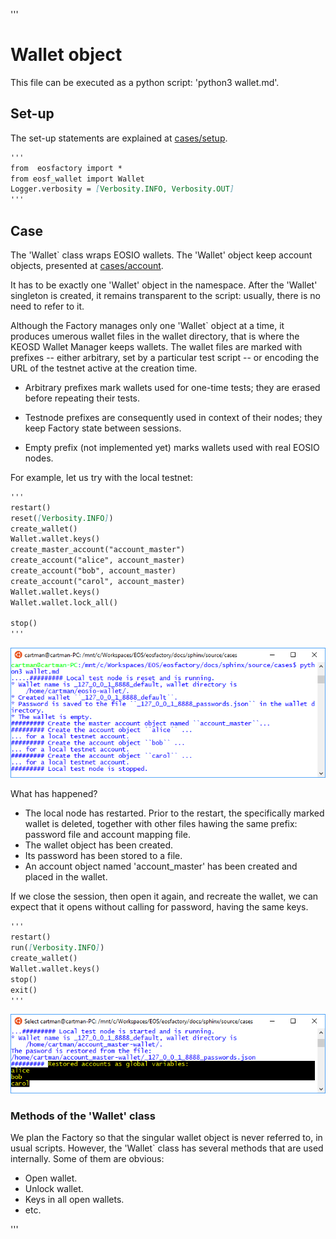 '''
# Wallet object

This file can be executed as a python script: 'python3 wallet.md'.

## Set-up

The set-up statements are explained at <a href="setup.html">cases/setup</a>.

```md
'''
from  eosfactory import *
from eosf_wallet import Wallet
Logger.verbosity = [Verbosity.INFO, Verbosity.OUT]
'''
```

## Case

The 'Wallet` class wraps EOSIO wallets. The 'Wallet' object keep account 
objects, presented at <a href="account.html">cases/account</a>.

It has to be exactly one 'Wallet' object in the namespace. After the 'Wallet' 
singleton is created, it remains transparent to the script: usually, there 
is no need to refer to it.

Although the Factory manages only one 'Wallet` object at a time, it produces umerous wallet files in the wallet directory, that is where the KEOSD Wallet Manager keeps wallets. The wallet files are marked with prefixes -- either arbitrary, set by a particular test script -- or encoding the URL of the testnet active at the creation time.

*   Arbitrary prefixes mark wallets used for one-time tests; they are erased before repeating their tests.

*   Testnode prefixes are consequently used in context of their nodes; they keep Factory state between sessions.

*   Empty prefix (not implemented yet) marks wallets used with real EOSIO nodes.

For example, let us try with the local testnet:
```md
'''
restart()
reset([Verbosity.INFO])
create_wallet()
Wallet.wallet.keys()
create_master_account("account_master")
create_account("alice", account_master)
create_account("bob", account_master)
create_account("carol", account_master)
Wallet.wallet.keys()
Wallet.wallet.lock_all()

stop()
'''
```
<img src="wallet_images/local_wallet.png" 
    onerror="this.src='../../../source/cases/wallet_images/local_wallet.png'"   
    width="720px"/>

What has happened?

* The local node has restarted. Prior to the restart, the specifically marked wallet is deleted, together with other files hawing the same prefix: password file and account mapping file.
* The wallet object has been created.
* Its password has been stored to a file.
* An account object named 'account_master' has been created and placed in
    the wallet.

If we close the session, then open it again, and recreate the wallet, we can
expect that it opens without calling for password, having the same keys.

```md
'''
restart()
run([Verbosity.INFO])
create_wallet()
Wallet.wallet.keys()   
stop()
exit()
'''
```

<img src="wallet_images/local_wallet_reopen.png" 
    onerror="this.src='../../../source/cases/wallet_images/local_wallet_reopen.png'" 
    width="720px"/>

### Methods of the 'Wallet' class

We plan the Factory so that the singular wallet object is never referred to, in
usual scripts. However, the 'Wallet` class has several methods that are used
internally. Some of them are obvious:

* Open wallet.
* Unlock wallet.
* Keys in all open wallets.
* etc.

'''

